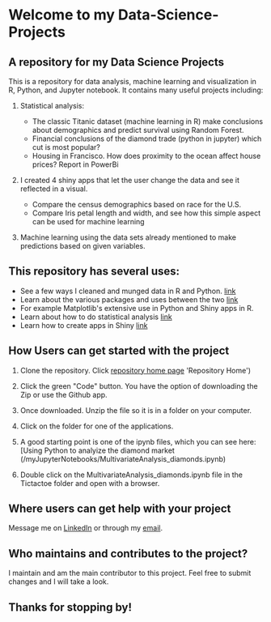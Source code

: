 # Welcome to my Data-Science-Projects
## A repository for my Data Science Projects
This is a repository for data analysis, machine learning and visualization in R, Python, and Jupyter notebook. It contains many useful projects including:
1. Statistical analysis:
   - The classic Titanic dataset (machine learning in R) make conclusions about demographics and predict survival using Random Forest.
   - Financial conclusions of the diamond trade (python in jupyter) which cut is most popular? 
   - Housing in Francisco. How does proximity to the ocean affect house prices? Report in PowerBi

2.  I created 4 shiny apps that let the user change the data and see it reflected in a visual.
      - Compare the census demographics based on race for the U.S.
      - Compare Iris petal length and width, and see how this simple aspect can be used for machine learning

3.  Machine learning using the data sets already mentioned to make predictions based on given variables.

## This repository has several uses:
- See a few ways I cleaned and munged data in R and Python. [link](\my_R_Projects)
- Learn about the various packages and uses between the two [link](\myJupyterNotebooks)
- For example Matplotlib's extensive use in Python and Shiny apps in R.
- Learn about how to do statistical analysis [link](\myJupyterNotebooks)
- Learn how to create apps in Shiny [link](\my_R_Projects\Shiny_projects)

## How Users can get started with the project
1. Clone the repository. Click [repository home page](https://github.com/aerapp09/Data-Science-Projects) 'Repository Home')
2. Click the green "Code" button. You have the option of downloading the Zip or use the Github app. 

3. Once downloaded. Unzip the file so it is in a folder on your computer.
   
4. Click on the folder for one of the applications.
   
5. A good starting point is one of the ipynb files, which you can see here:[Using Python to analyize the diamond market (/myJupyterNotebooks/MultivariateAnalysis_diamonds.ipynb)

6. Double click on the MultivariateAnalysis_diamonds.ipynb file in the Tictactoe folder and open with a browser.



## Where users can get help with your project
Message me on [LinkedIn](https://www.linkedin.com/in/austin-develops/) or through my [email](aerapp09@gmail.com).

## Who maintains and contributes to the project?
I maintain and am the main contributor to this project. Feel free to submit changes and I will take a look. 

## Thanks for stopping by! 
